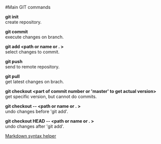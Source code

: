 #Main GIT commands

**git init**  
create repository.
  

**git commit**  
execute changes on branch.
  

**git add <path or name or . >**   
select changes to commit.  
  

**git push**  
send to remote repository.  
  

**git pull**  
get latest changes on brach.  
  

**git checkout <part of commit number or 'master' to get actual version>**  
get specific version, but cannot do commits.  
  
**git checkout -- <path or name or . >**  
undo changes before 'git add'. 
  

**git checkout HEAD -- <path or name or . >**  
undo changes after 'git add'.  
  

[Markdown syntax helper](https://github.com/luongvo209/Markdown-Tutorial/blob/master/README_pt-BR.md)